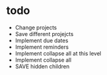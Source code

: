 # todo

- Change projects
- Save different projejcts
- Implement due dates
- Implement reminders
- Implement collapse all at this level
- Implement collapse all
- SAVE hidden children
